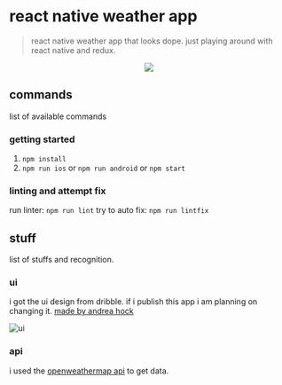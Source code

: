 # react native weather app
> react native weather app that looks dope. just playing around with react native and redux. 

<p align="center"><img src="https://media.giphy.com/media/MIXWLl5098VoY/giphy.gif"/></p>

## commands
list of available commands
### getting started
  1. ```npm install```
  2. ```npm run ios``` or ```npm run android``` or ```npm start```

### linting and attempt fix
run linter: ```npm run lint```
try to auto fix: ```npm run lintfix```

## stuff
list of stuffs and recognition.

### ui
i got the ui design from dribble. if i publish this app i am planning on changing it. [made by andrea hock](https://dribbble.com/andreahock)

![ui](https://cdn.dribbble.com/users/1977127/screenshots/4247769/daily_ui_challenge_037_800x600.png)

### api
i used the [openweathermap api](https://openweathermap.org/) to get data.
